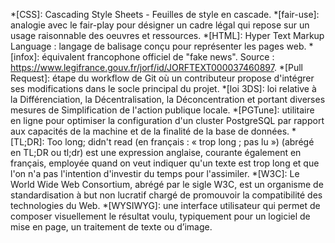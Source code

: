 <!-- markdownlint-disable -->

<!-- Liens -->
[CDN de Geotribu]: https://cdn.geotribu.fr/
[Git]: https://git-scm.com/
[GitHub]: https://github.com/
[GitHub Desktop]: https://desktop.github.com/
[markdown]: https://fr.wikipedia.org/wiki/Markdown
[Material for Mkdocs]: https://squidfunk.github.io/mkdocs-material/
[Mkdocs]: https://www.mkdocs.org/
[osm2pgsql]: https://osm2pgsql.org/
[Osmium]: https://osmcode.org/osmium-tool/
[pre-commit]: https://pre-commit.com/
[Python]: https://www.python.org/
[StackEdit]: https://stackedit.io/
[Upmath]: https://upmath.me/
[Visual Studio Code]: https://code.visualstudio.com/

<!-- Abbreviations -->
*[CSS]: Cascading Style Sheets - Feuilles de style en cascade.
*[fair-use]: analogie avec le fair-play pour désigner un cadre légal qui repose sur un usage raisonnable des oeuvres et ressources.
*[HTML]: Hyper Text Markup Language : langage de balisage conçu pour représenter les pages web.
*[infox]: équivalent francophone officiel de "fake news". Source : https://www.legifrance.gouv.fr/jorf/id/JORFTEXT000037460897.
*[Pull Request]: étape du workflow de Git où un contributeur propose d'intégrer ses modifications dans le socle principal du projet.
*[loi 3DS]: loi relative à la Différenciation, la Décentralisation, la Déconcentration et portant diverses mesures de Simplification de l'action publique locale.
*[PGTune]: utilitaire en ligne pour optimiser la configuration d'un cluster PostgreSQL par rapport aux capacités de la machine et de la finalité de la base de données.
*[TL;DR]: Too long; didn't read (en français : « trop long ; pas lu ») (abrégé en TL;DR ou tl;dr) est une expression anglaise, courante également en français, employée quand on veut indiquer qu'un texte est trop long et que l'on n'a pas l'intention d'investir du temps pour l'assimiler.
*[W3C]: Le World Wide Web Consortium, abrégé par le sigle W3C, est un organisme de standardisation à but non lucratif chargé de promouvoir la compatibilité des technologies du Web.
*[WYSIWYG]: une interface utilisateur qui permet de composer visuellement le résultat voulu, typiquement pour un logiciel de mise en page, un traitement de texte ou d’image.
